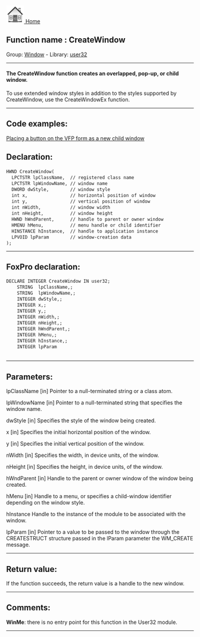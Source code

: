 [<img src="../../images/home.png"> Home ](https://github.com/VFPX/Win32API)  

## Function name : CreateWindow
Group: [Window](../../functions_group.md#Window)  -  Library: [user32](../../../libraries.md#user32)  
***  


#### The CreateWindow function creates an overlapped, pop-up, or child window.

To use extended window styles in addition to the styles supported by CreateWindow, use the CreateWindowEx function.
***  


## Code examples:
[Placing a button on the VFP form as a new child window](../../samples/sample_274.md)  

## Declaration:
```foxpro  
HWND CreateWindow(
  LPCTSTR lpClassName,  // registered class name
  LPCTSTR lpWindowName, // window name
  DWORD dwStyle,        // window style
  int x,                // horizontal position of window
  int y,                // vertical position of window
  int nWidth,           // window width
  int nHeight,          // window height
  HWND hWndParent,      // handle to parent or owner window
  HMENU hMenu,          // menu handle or child identifier
  HINSTANCE hInstance,  // handle to application instance
  LPVOID lpParam        // window-creation data
);  
```  
***  


## FoxPro declaration:
```foxpro  
DECLARE INTEGER CreateWindow IN user32;
	STRING  lpClassName,;
	STRING  lpWindowName,;
	INTEGER dwStyle,;
	INTEGER x,;
	INTEGER y,;
	INTEGER nWidth,;
	INTEGER nHeight,;
	INTEGER hWndParent,;
	INTEGER hMenu,;
	INTEGER hInstance,;
	INTEGER lpParam
  
```  
***  


## Parameters:
lpClassName 
[in] Pointer to a null-terminated string or a class atom.

lpWindowName 
[in] Pointer to a null-terminated string that specifies the window name. 

dwStyle 
[in] Specifies the style of the window being created. 

x 
[in] Specifies the initial horizontal position of the window. 

y 
[in] Specifies the initial vertical position of the window. 

nWidth 
[in] Specifies the width, in device units, of the window. 

nHeight 
[in] Specifies the height, in device units, of the window. 

hWndParent 
[in] Handle to the parent or owner window of the window being created. 

hMenu 
[in] Handle to a menu, or specifies a child-window identifier depending on the window style. 

hInstance 
Handle to the instance of the module to be associated with the window. 

lpParam 
[in] Pointer to a value to be passed to the window through the CREATESTRUCT structure passed in the lParam parameter the WM_CREATE message.   
***  


## Return value:
If the function succeeds, the return value is a handle to the new window.  
***  


## Comments:
<b>WinMe</b>: there is no entry point for this function in the User32 module.  
  
***  

